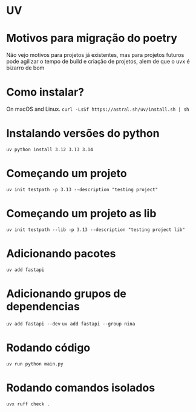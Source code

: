 # UV

# Motivos para migração do poetry
Não vejo motivos para projetos já existentes, mas para projetos futuros pode agilizar o tempo de build e criação de projetos, alem de que o uvx é bizarro de bom

# Como instalar?

On macOS and Linux.
`curl -LsSf https://astral.sh/uv/install.sh | sh`

# Instalando versões do python

`uv python install 3.12 3.13 3.14`

# Começando um projeto

`uv init testpath -p 3.13 --description "testing project"`

# Começando um projeto as lib

`uv init testpath --lib -p 3.13 --description "testing project lib"`

# Adicionando pacotes

`uv add fastapi`

# Adicionando grupos de dependencias

`uv add fastapi --dev`
`uv add fastapi --group nina`

# Rodando código

`uv run python main.py`

# Rodando comandos isolados

`uvx ruff check .`
